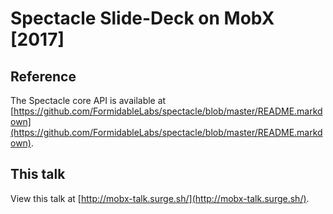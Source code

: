 # Spectacle Slide-Deck on MobX [2017]

## Reference

The Spectacle core API is available at [https://github.com/FormidableLabs/spectacle/blob/master/README.markdown](https://github.com/FormidableLabs/spectacle/blob/master/README.markdown).

## This talk

View this talk at [http://mobx-talk.surge.sh/](http://mobx-talk.surge.sh/).
